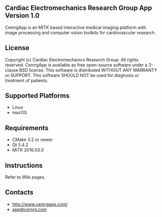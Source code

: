 Cardiac Electromechanics Research Group App Version 1.0
-------------------------------------------------------
CemrgApp is an MITK based interactive medical imaging platform with image processing and computer vision toolkits for cardiovascular research.

License
-------
Copyright (c) Cardiac Electromechanics Research Group. All rights reserved.
CemrgApp is available as free open-source software under a 3-clause BSD license.
This software is distributed WITHOUT ANY WARRANTY or SUPPORT.
This software SHOULD NOT be used for diagnosis or treatment of patients.

Supported Platforms
-------------------
- Linux
- macOS

Requirements
------------
- CMake 3.2 or newer
- Qt 5.4.2
- MITK 2016.03.0

Instructions
------------
Refer to Wiki pages.

Contacts
--------
- http://www.cemrgapp.com/
- app@cemrg.com
